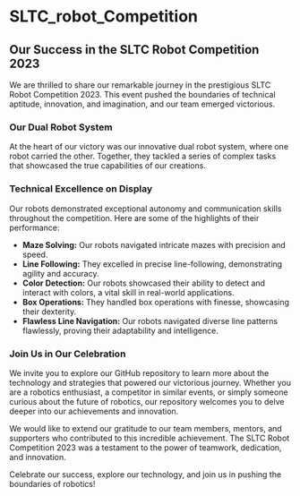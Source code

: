 # SLTC_robot_Competition
## Our Success in the SLTC Robot Competition 2023

We are thrilled to share our remarkable journey in the prestigious SLTC Robot Competition 2023. This event pushed the boundaries of technical aptitude, innovation, and imagination, and our team emerged victorious.

### Our Dual Robot System

At the heart of our victory was our innovative dual robot system, where one robot carried the other. Together, they tackled a series of complex tasks that showcased the true capabilities of our creations.

### Technical Excellence on Display

Our robots demonstrated exceptional autonomy and communication skills throughout the competition. Here are some of the highlights of their performance:

- **Maze Solving:** Our robots navigated intricate mazes with precision and speed.
- **Line Following:** They excelled in precise line-following, demonstrating agility and accuracy.
- **Color Detection:** Our robots showcased their ability to detect and interact with colors, a vital skill in real-world applications.
- **Box Operations:** They handled box operations with finesse, showcasing their dexterity.
- **Flawless Line Navigation:** Our robots navigated diverse line patterns flawlessly, proving their adaptability and intelligence.

### Join Us in Our Celebration

We invite you to explore our GitHub repository to learn more about the technology and strategies that powered our victorious journey. Whether you are a robotics enthusiast, a competitor in similar events, or simply someone curious about the future of robotics, our repository welcomes you to delve deeper into our achievements and innovation.

We would like to extend our gratitude to our team members, mentors, and supporters who contributed to this incredible achievement. The SLTC Robot Competition 2023 was a testament to the power of teamwork, dedication, and innovation.

Celebrate our success, explore our technology, and join us in pushing the boundaries of robotics!


